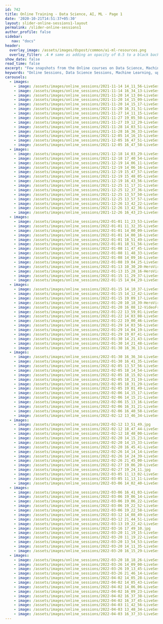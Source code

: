 ```yaml
---
id: 742    
title: Online Training - Data Science, AI, ML - Page 1
date: '2020-10-21T14:51:37+05:30'
layout: slider-online-sessions1-layout
permalink: /slider-online-sessions1
author_profile: false
sidebar:
   nav: "docs"
header:
  overlay_image: /assets/images/dspost/common/ai-ml-resources.png
  overlay_filter: .4 # same as adding an opacity of 0.5 to a black background
show_date: false
read_time: false
excerpt: "Few snapshots from the Online courses on Data Science, Machine Learning, Deep Learning, NLP, Project Management, Agile Management. 2000+ learners, 400+ sessions, 1600+ Hours. Learners across the Glove."
keywords: "Online Sessions, Data Science Sessions, Machine Learning, upGrad Sessions, Data Science Coaching"
carousels:
  - images: 
    - image: /assets/images/online_sessions/2021-11-14 14_11_56-LiveSession - upGrad.jpg
    - image: /assets/images/online_sessions/2021-11-14 16_34_13-LiveSession - upGrad.jpg
    - image: /assets/images/online_sessions/2021-11-20 14_13_04-LiveSession - upGrad.jpg
    - image: /assets/images/online_sessions/2021-11-20 14_15_09-LiveSession - upGrad.jpg
    - image: /assets/images/online_sessions/2021-11-20 14_15_17-LiveSession - upGrad.jpg
    - image: /assets/images/online_sessions/2021-11-20 16_31_51-LiveSession - upGrad.jpg
    - image: /assets/images/online_sessions/2021-11-27 14_11_15-LiveSession - upGrad.jpg
    - image: /assets/images/online_sessions/2021-11-27 19_05_50-LiveSession - upGrad.jpg
    - image: /assets/images/online_sessions/2021-11-27 19_12_29-LiveSession - upGrad.jpg
    - image: /assets/images/online_sessions/2021-11-28 14_03_51-LiveSession - upGrad.jpg
    - image: /assets/images/online_sessions/2021-11-28 16_36_33-LiveSession - upGrad.jpg
    - image: /assets/images/online_sessions/2021-12-05 14_16_15-LiveSession - upGrad.jpg
    - image: /assets/images/online_sessions/2021-12-05 16_47_51-LiveSession - upGrad.jpg
    - image: /assets/images/online_sessions/2021-12-05 16_47_58-LiveSession - upGrad.jpg
  - images: 
    - image: /assets/images/online_sessions/2021-12-18 14_03_29-LiveSession - upGrad.jpg
    - image: /assets/images/online_sessions/2021-12-18 17_40_54-LiveSession - upGrad.jpg
    - image: /assets/images/online_sessions/2021-12-19 14_06_11-LiveSession - upGrad.jpg
    - image: /assets/images/online_sessions/2021-12-19 14_06_16-LiveSession - upGrad.jpg
    - image: /assets/images/online_sessions/2021-12-19 15_47_57-LiveSession - upGrad.jpg
    - image: /assets/images/online_sessions/2021-12-19 15_48_05-LiveSession - upGrad.jpg
    - image: /assets/images/online_sessions/2021-12-19 16_43_56-LiveSession - upGrad.jpg
    - image: /assets/images/online_sessions/2021-12-25 11_17_31-LiveSession - upGrad.jpg
    - image: /assets/images/online_sessions/2021-12-25 12_37_36-LiveSession - upGrad.jpg
    - image: /assets/images/online_sessions/2021-12-25 13_57_50-LiveSession - upGrad.jpg
    - image: /assets/images/online_sessions/2021-12-25 13_57_57-LiveSession - upGrad.jpg
    - image: /assets/images/online_sessions/2021-12-26 13_42_22-LiveSession - upGrad.jpg
    - image: /assets/images/online_sessions/2021-12-26 13_42_36-LiveSession - upGrad.jpg
    - image: /assets/images/online_sessions/2021-12-26 16_43_23-LiveSession - upGrad.jpg
  - images: 
    - image: /assets/images/online_sessions/2022-01-01 11_23_53-LiveSession - upGrad.jpg
    - image: /assets/images/online_sessions/2022-01-01 11_32_35-LiveSession - upGrad.jpg
    - image: /assets/images/online_sessions/2022-01-01 14_00_09-LiveSession - upGrad.jpg
    - image: /assets/images/online_sessions/2022-01-01 14_00_16-LiveSession - upGrad.jpg
    - image: /assets/images/online_sessions/2022-01-01 18_51_49-LiveSession - upGrad.jpg
    - image: /assets/images/online_sessions/2022-01-01 18_51_56-LiveSession - upGrad.jpg
    - image: /assets/images/online_sessions/2022-01-08 11_47_45-LiveSession - upGrad.jpg
    - image: /assets/images/online_sessions/2022-01-08 11_48_33-LiveSession - upGrad.jpg
    - image: /assets/images/online_sessions/2022-01-08 14_09_16-LiveSession - upGrad.jpg
    - image: /assets/images/online_sessions/2022-01-08 19_04_25-LiveSession - upGrad.jpg
    - image: /assets/images/online_sessions/2022-01-13 10_30_20-HeroVired-Zoom Meeting.jpg
    - image: /assets/images/online_sessions/2022-01-13 15_28_16-HeroVired--Zoom Meeting.jpg
    - image: /assets/images/online_sessions/2022-01-15 11_29_37-LiveSession - upGrad.jpg
    - image: /assets/images/online_sessions/2022-01-15 14_04_29-LiveSession - upGrad.jpg
  - images: 
    - image: /assets/images/online_sessions/2022-01-15 14_10_37-LiveSession - upGrad.jpg
    - image: /assets/images/online_sessions/2022-01-15 14_12_42-LiveSession - upGrad.jpg
    - image: /assets/images/online_sessions/2022-01-15 19_09_17-LiveSession - upGrad.jpg
    - image: /assets/images/online_sessions/2022-01-20 10_18_39-HeroVired-Zoom Meeting.jpg
    - image: /assets/images/online_sessions/2022-01-20 16_08_12-VideoFrameWnd.jpg
    - image: /assets/images/online_sessions/2022-01-22 13_59_01-LiveSession - upGrad.jpg
    - image: /assets/images/online_sessions/2022-01-22 14_03_08-LiveSession - upGrad.jpg
    - image: /assets/images/online_sessions/2022-01-22 19_00_46-LiveSession - upGrad.jpg
    - image: /assets/images/online_sessions/2022-01-29 14_03_56-LiveSession - upGrad.jpg
    - image: /assets/images/online_sessions/2022-01-29 14_04_19-LiveSession - upGrad.jpg
    - image: /assets/images/online_sessions/2022-01-29 19_07_41-LiveSession - upGrad.jpg
    - image: /assets/images/online_sessions/2022-01-30 14_21_43-LiveSession - upGrad.jpg
    - image: /assets/images/online_sessions/2022-01-30 14_21_48-LiveSession - upGrad.jpg
    - image: /assets/images/online_sessions/2022-01-30 16_36_13-LiveSession - upGrad.jpg
  - images: 
    - image: /assets/images/online_sessions/2022-01-30 16_36_34-LiveSession - upGrad.jpg
    - image: /assets/images/online_sessions/2022-01-30 16_41_35-LiveSession - upGrad.jpg
    - image: /assets/images/online_sessions/2022-02-05 13_57_56-LiveSession - upGrad.jpg
    - image: /assets/images/online_sessions/2022-02-05 18_14_54-LiveSession - upGrad.jpg
    - image: /assets/images/online_sessions/2022-02-05 18_15_02-LiveSession - upGrad.jpg
    - image: /assets/images/online_sessions/2022-02-05 18_31_19-LiveSession - upGrad.jpg
    - image: /assets/images/online_sessions/2022-02-05 18_31_29-LiveSession - upGrad.jpg
    - image: /assets/images/online_sessions/2022-02-05 19_01_49-LiveSession - upGrad.jpg
    - image: /assets/images/online_sessions/2022-02-06 14_15_17-LiveSession - upGrad.jpg
    - image: /assets/images/online_sessions/2022-02-06 14_15_21-LiveSession - upGrad.jpg
    - image: /assets/images/online_sessions/2022-02-06 15_13_16-LiveSession - upGrad.jpg
    - image: /assets/images/online_sessions/2022-02-06 16_31_21-LiveSession - upGrad.jpg
    - image: /assets/images/online_sessions/2022-02-06 16_40_58-LiveSession - upGrad.jpg
    - image: /assets/images/online_sessions/2022-02-12 13_46_34-LiveSession - upGrad.jpg
  - images: 
    - image: /assets/images/online_sessions/2022-02-12 13_51_49.jpg
    - image: /assets/images/online_sessions/2022-02-12 18_47_44-LiveSession - upGrad.jpg
    - image: /assets/images/online_sessions/2022-02-12 18_48_00-LiveSession - upGrad.jpg
    - image: /assets/images/online_sessions/2022-02-20 14_15_23-LiveSession - upGrad.jpg
    - image: /assets/images/online_sessions/2022-02-20 14_15_33-LiveSession - upGrad.jpg
    - image: /assets/images/online_sessions/2022-02-20 16_45_41-LiveSession - upGrad.jpg
    - image: /assets/images/online_sessions/2022-02-26 14_14_14-LiveSession - upGrad.jpg
    - image: /assets/images/online_sessions/2022-02-26 14_24_39-LiveSession - upGrad.jpg
    - image: /assets/images/online_sessions/2022-02-26 21_45_00-LiveSession - upGrad.jpg
    - image: /assets/images/online_sessions/2022-02-27 19_06_20-LiveSession - upGrad.jpg
    - image: /assets/images/online_sessions/2022-02-27 19_24_11.jpg
    - image: /assets/images/online_sessions/2022-03-05 11_13_02-LiveSession - upGrad.jpg
    - image: /assets/images/online_sessions/2022-03-05 11_13_11-LiveSession - upGrad.jpg
    - image: /assets/images/online_sessions/2022-03-06 14_02_40-LiveSession - upGrad.jpg
  - images: 
    - image: /assets/images/online_sessions/2022-03-06 16_41_03-LiveSession - upGrad.jpg
    - image: /assets/images/online_sessions/2022-03-06 19_06_14-LiveSession - upGrad.jpg
    - image: /assets/images/online_sessions/2022-03-06 19_06_22-LiveSession - upGrad.jpg
    - image: /assets/images/online_sessions/2022-03-06 19_22_52-LiveSession - upGrad.jpg
    - image: /assets/images/online_sessions/2022-03-06 19_22_58-LiveSession - upGrad.jpg
    - image: /assets/images/online_sessions/2022-03-12 14_08_49-LiveSession - upGrad.jpg
    - image: /assets/images/online_sessions/2022-03-12 21_44_51-LiveSession - upGrad.jpg
    - image: /assets/images/online_sessions/2022-03-13 19_22_42-LiveSession - upGrad.jpg
    - image: /assets/images/online_sessions/2022-03-16 17_49_10.jpg
    - image: /assets/images/online_sessions/2022-03-20 11_19_15-LiveSession - upGrad.jpg
    - image: /assets/images/online_sessions/2022-03-20 11_19_22-LiveSession - upGrad.jpg
    - image: /assets/images/online_sessions/2022-03-20 13_54_53-LiveSession - upGrad.jpg
    - image: /assets/images/online_sessions/2022-03-20 14_11_35-LiveSession - upGrad.jpg
    - image: /assets/images/online_sessions/2022-03-20 16_15_29-LiveSession - upGrad.jpg
  - images: 
    - image: /assets/images/online_sessions/2022-03-20 18_18_26-LiveSession - upGrad.jpg
    - image: /assets/images/online_sessions/2022-03-26 14_09_00-LiveSession - upGrad.jpg
    - image: /assets/images/online_sessions/2022-03-26 19_13_45-LiveSession - upGrad.jpg
    - image: /assets/images/online_sessions/2022-03-26 21_46_14-LiveSession - upGrad.jpg
    - image: /assets/images/online_sessions/2022-04-02 14_05_28-LiveSession - upGrad.jpg
    - image: /assets/images/online_sessions/2022-04-02 14_05_43-LiveSession - upGrad.jpg
    - image: /assets/images/online_sessions/2022-04-02 14_06_06-LiveSession - upGrad.jpg
    - image: /assets/images/online_sessions/2022-04-02 16_09_23-LiveSession - upGrad.jpg
    - image: /assets/images/online_sessions/2022-04-02 16_37_38-LiveSession - upGrad.jpg
    - image: /assets/images/online_sessions/2022-04-02 16_37_45-LiveSession - upGrad.jpg
    - image: /assets/images/online_sessions/2022-04-03 11_42_56-LiveSession - upGrad.jpg
    - image: /assets/images/online_sessions/2022-04-03 13_48_34-LiveSession - upGrad.jpg
    - image: /assets/images/online_sessions/2022-04-03 16_37_33-LiveSession - upGrad.jpg
---    
```


